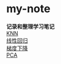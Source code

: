 # my-note
**记录和整理学习笔记**        
[KNN](https://github.com/lemonlife2333/my-note/blob/master/%E6%89%8B%E5%86%99%E4%BB%A3%E7%A0%81%E4%B8%8Esklearn%E6%AF%94%E5%AF%B9%E5%AD%A6%E4%B9%A0%20day1.ipynb)      
[线性回归](https://github.com/lemonlife2333/my-note/blob/master/%E6%89%8B%E5%86%99%E4%BB%A3%E7%A0%81%E4%B8%8Esklearn%E5%AF%B9%E6%AF%94%E5%AD%A6%E4%B9%A0%20day2%20(1).ipynb)     
[梯度下降](https://github.com/lemonlife2333/my-note/blob/master/%E6%89%8B%E5%86%99%E7%AE%97%E6%B3%95%E5%AF%B9%E6%AF%94%E5%AD%A6%E4%B9%A0sklearn%20day3.ipynb)     
[PCA](https://github.com/lemonlife2333/my-note/blob/master/%E6%89%8B%E5%86%99%E4%BB%A3%E7%A0%81%E5%AF%B9%E6%AF%94%E5%AD%A6%E4%B9%A0sklearn%20day4.ipynb)
